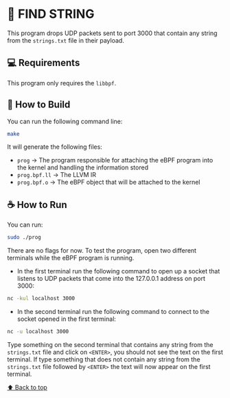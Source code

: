 # 🔎 FIND STRING

This program drops UDP packets sent to port 3000 that contain any string from the `strings.txt` file in their payload.

## 💻 Requirements

This program only requires the `libbpf`.

## 🚀 How to Build

You can run the following command line:
```bash
make
```
It will generate the following files:
- `prog` → The program responsible for attaching the eBPF program into the kernel and handling the information stored
- `prog.bpf.ll` → The LLVM IR   
- `prog.bpf.o` → The eBPF object that will be attached to the kernel

## ☕ How to Run

You can run:
```bash
sudo ./prog
```
There are no flags for now. To test the program, open two different terminals while the eBPF program is running.
- In the first terminal run the following command to open up a socket that listens to UDP packets that come into the 127.0.0.1 address on port 3000:
```bash
nc -kul localhost 3000
```
- In the second terminal run the following command to connect to the socket opened in the first terminal:
```bash
nc -u localhost 3000
```
Type something on the second terminal that contains any string from the `strings.txt` file and click on `<ENTER>`, you should not see the text on the first terminal. If type something that does not contain any string from the `strings.txt` file followed by `<ENTER>` the text will now appear on the first terminal.

[⬆ Back to top](#FIND-STRING)<br>